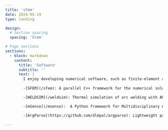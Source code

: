 ```yaml
---
title: 'sfem'
date: 2024-05-19
type: landing

design:
  # Section spacing
  spacing: '5rem'

# Page sections
sections:
  - block: markdown
    content:
      title: 'Software'
      subtitle: ''
      text: |
        I enjoy developing numerical software, such as finite-element and finite-volume solvers. Some examples:
        
        -[SFEM](/sfem): A parallel C++ framework for the numerical solution of PDEs on unstructured meshes

        -[WELDSIM](/weldsim): Thermal simulation of arc welding with AMR 

        -[mSense](/msense):  A Python framework for Multidisciplinary Analysis and Optimization 

        -[ArgParse](https://github.com/dlmpal/argparse): Lightweight parser for command-line arguments in modern C++

---
```

